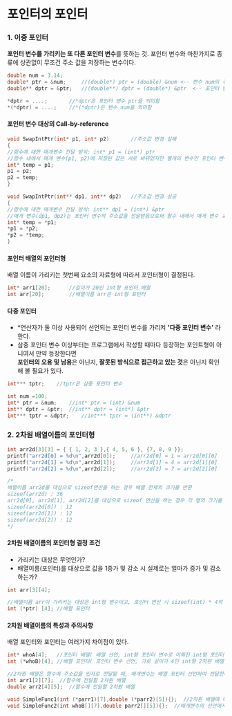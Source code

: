 포인터의 포인터
===
### 1. 이중 포인터
**포인터 변수를 가리키는 또 다른 포인터 변수**를 뜻하는 것. 포인터 변수와 마찬가지로 종류에 상관없이 무조건 주소 값을 저장하는 변수이다.

```cpp
double num = 3.14;
double* ptr = &num;		//(double*) ptr = (double) &num	<--	변수 num의 주소 값 저장
double** dptr = &ptr;	//(double**) dptr = (double*) &ptr	<-- 포인터 변수 ptr의 주소 값 저장

*dptr = ....;		//*dptr은 포인터 변수 ptr을 의미함
*(*dptr) = ....;	//*(*dptr)은 변수 num을 의미함
```

#### 포인터 변수 대상의 Call-by-reference
```cpp
void SwapIntPtr(int* p1, int* p2)		//주소값 변경 실패
{
//함수에 대한 매개변수 전달 방식: int* p1 = (int*) ptr
//함수 내에서 매개 변수(p1, p2)에 저장된 값은 서로 바뀌었지만 별개의 변수인 포인터 변수의 주소값은 여전히 가리키는 대상의 주소값을 저장하고 있다.
int* temp = p1;
p1 = p2;
p2 = temp;
}

void SwapIntPtr(int** dp1, int** dp2)	//주소값 변경 성공
{
//함수에 대한 매개변수 전달 방식: int** dp1 = (int*) &ptr
//매개 변수(dp1, dp2)는 포인터 변수의 주소값을 전달받음으로써 함수 내에서 매개 변수 교환으로 주소값을 서로 변경 가능하다.
int* temp = *p1;
*p1 = *p2;
*p2 = *temp;
}
```

#### 포인터 배열의 포인터형
배열 이름이 가리키는 첫번째 요소의 자료형에 따라서 포인터형이 결정된다.
```cpp
int* arr1[20];		//길이가 20인 int형 포인터 배열
int arr[20];		//배열이름 arr은 int형 포인터
```

#### 다중 포인터
* *연산자가 둘 이상 사용되어 선언되는 포인터 변수를 가리켜 **'다중 포인터 변수'** 라 한다.
* 삼중 포인터 변수 이상부터는 프로그램에서 작성할 때마다 등장하는 포인트형이 아니여서 만약 등장한다면<br/>**포인터의 오용 및 남용**은 아닌지, **잘못된 방식으로 접근하고 있는 것**은 아닌지 확인해 볼 필요가 있다.
```cpp
int*** tptr;	//tptr은 삼중 포인터 변수

int num =100;
int* ptr = &num;	//int* ptr = (int) &num
int** dptr = &ptr;	//int** dptr = (int*) &ptr
int*** tptr = &dptr;	//int*** tptr = (int**) &dptr
```
### 2. 2차원 배열이름의 포인터형
```cpp
int arr2d[3][3] = { { 1, 2, 3 },{ 4, 5, 6 }, {7, 8, 9 }};
printf("arr2d[0] = %d\n",arr2d[0]);		//arr2d[0] = 1 = arr2d[0][0]
printf("arr2d[1] = %d\n",arr2d[1]);		//arr2d[1] = 4 = arr2d[1][0]
printf("arr2d[2] = %d\n",arr2d[2]);		//arr2d[2] = 7 = arr2d[2][0]

/*
배열이름 arr2d를 대상으로 sizeof연산을 하는 경우 배열 전체의 크기를 반환
sizeof(arr2d) : 36
arr2d[0], arr2d[1], arr2d[2]를 대상으로 sizeof 연산을 하는 경우 각 행의 크기를 반환, arr2d != arr2d[0]
sizeof(arr2d[0]) : 12
sizeof(arr2d[1]) : 12
sizeof(arr2d[2]) : 12
*/
```
#### 2차원 배열이름의 포인터형 결정 조건
* 가리키는 대상은 무엇인가?
* 배열이름(포인터)를 대상으로 값을 1증가 및 감소 시 실제로는 얼마가 증가 및 감소하는가?
```cpp
int arr[3][4];

//배열이름 arr이 가리키는 대상은 int형 변수이고, 포인터 연산 시 sizeof(int) * 4의 크기단위로 증가 및 감소하는 포인터 변수 ptr(배열 포인터 변수)
int (*ptr) [4];	//배열 포인터
```
#### 2차원 배열이름의 특성과 주의사항
배열 포인터와 포인터는 여러가지 차이점이 있다.
```cpp
int* whoA[4];	//포인터 배열( 배열 선언, int형 포인터 변수로 이뤄진 int형 포인터 배열, 소괄호 없음)
int (*whoB)[4];	//배열 포인터( 포인터 변수 선언, 가로 길이가 4인 int형 2차원 배열을 가리키는 용도의 포인터 변수, 소괄호 있음)

//2차원 배열은 함수에 주소값을 인자로 전달할 때, 매개변수는 배열 포인터 선언하여 전달한다.
int arr1[2][7];  //함수에 전달할 2차원 배열
double arr2[4][5];  //함수에 전달할 2차원 배열

void SimpleFunc1(int (*parr1)[7],double (*parr2)[5]){};  //2차원 배열에 대한 함수 정의
void SimpleFunc2(int whoB[][7],double parr2[][5]){};  //매개변수의 선언에서만 위의 함수와 같은 의미를 지님, int (*parr1)[7] == int parr1[][7]
```

